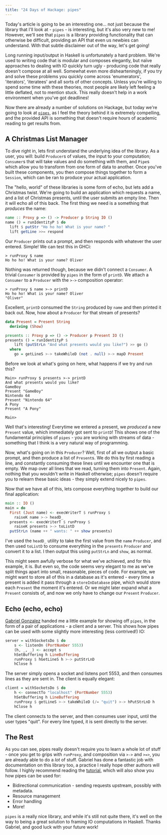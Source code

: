 ```yaml
---
title: "24 Days of Hackage: pipes"
---
```


Today's article is going to be an interesting one... not just because the
library that I'll look at - `pipes` - is interesting, but it's also very new to
me!  However, we'll see that `pipes` is a library providing functionality that
can otherwise be difficult, providing an API that even us newbies can
understand. With that subtle disclaimer out of the way, let's get going!

Long running input/output in Haskell is unfortunately a hard problem. We're used
to writing code that is modular and composes elegantly, but naïve approaches to
dealing with IO quickly turn ugly - producing code that really doesn't compose
at all well. Somewhat even more dishearteningly, if you try and solve these
problems you quickly come across 'enumerators', 'iterators', 'iteratees' and all
sorts of other concepts. Unless you're willing to spend some time with these
theories, most people are likely left feeling a little deflated, not to mention
stuck. This really doesn't help in a work environment when you've got deadlines!

Now there are already a number of solutions on Hackage, but today we're going to
look at [`pipes`](http://hackage.haskell.org/package/pipes), as I feel the
theory behind it is extremely compelling, and the provided API is something that
doesn't require hours of academic reading to get results from.

## A Christmas List Manager

To dive right in, lets first understand the underlying idea of the library. As a
user, you will: build `Producer`s of values, the input to your computation;
`Consumer`s that will take values and do something with them, and `Pipe`s which
allow you to transform from one form of data to another. Once you've built these
components, you then compose things together to form a `Session`, which can be
ran to produce your actual application.

The "hello, world" of these libraries is some form of echo, but lets add a
Christmas twist. We're going to build an application which requests a name, and
a list of Christmas presents, until the user submits an empty line. Then it will
echo all of this back. The first thing we need is a something that *produces*
the name:

```haskell
name :: Proxy p => () -> Producer p String IO ()
name () = runIdentityP $ do
  lift $ putStr "Ho ho ho! What is your name? "
  lift getLine >>= respond
```

Our `Producer` prints out a prompt, and then responds with whatever the user
entered. Simple! We can test this in GHCi:

```
> runProxy $ name
Ho ho ho! What is your name? Oliver
```

Nothing was returned though, because we didn't connect a `Consumer`. A trivial
`Consumer` is provided by `pipes` in the form of `printD`. We attach a
`Consumer` to a `Producer` with the `>->` composition operator:

```
> runProxy $ name >-> printD
Ho ho ho! What is your name? Oliver
"Oliver"
```

Excellent, `printD` consumed the `String` produced by `name` and then printed it
back out. Now, how about a `Producer` for that stream of presents?

```haskell
data Present = Present String
  deriving (Show)

presents :: Proxy p => () -> Producer p Present IO ()
presents () = runIdentityP $
    lift (putStrLn "And what presents would you like?") >> go ()
  where
    go = getLineS >-> takeWhileD (not . null) >-> mapD Present
```

Before we look at what's going on here, what happens if we try and run this?

```
Main> runProxy $ presents >-> printD
And what presents would you like?
GameBoy
Present "GameBoy"
Nintendo 64
Present "Nintendo 64"
A Pony
Present "A Pony"

Main>
```

Well that's interesting! Everytime we entered a present, we *produced* a new
`Present` value, which immediately got sent to `printD`! This shows one of the
fundamental principles of `pipes` - you are working with streams of data -
something that I think is a very natural way of programming.

Now, what's going on in this `Producer`? Well, first of all we output a basic
prompt, and then produce a list of `Present`s. We do this by first reading a
line, and constantly consuming these lines until we encounter one that is
empty. We map over all lines that we read, turning them into `Present`. Again,
nothing that you wouldn't write in Haskell otherwise; `pipes` doesn't require
you to relearn these basic ideas - they simply extend nicely to `pipes`.

Now that we have all of this, lets compose everything together to build our
final application:

```haskell
main :: IO ()
main = do
  First (Just name) <- execWriterT $ runProxy $
    raiseK name >-> headD_
  presents <- execWriterT $ runProxy $
    raiseK presents >-> toListD
  putStrLn (name ++ " wants: " ++ show presents)
```

I've used the `headD_` utility to take the first value from the `name`
`Producer`, and then used `toListD` to consume everything in the `presents`
`Producer` and convert it to a list. I then output this using `putStrLn` and
`show`, as normal.

This might seem awfully verbose for what we've achieved, and for this example,
it is. But even so, the code seems very elegant to me as we've split things
apart into small, reasonable, pieces of code. For example, we might want to
store all of this in a database as it's entered - every time a present is added
it pass through a `storeInDatabase` pipe, which would store each `Present` the
moment it's entered. Or we might later expand what a `Present` consists of, and
now we only have to change our `Present` `Producer`.

## Echo (echo, echo)

[Gabriel Gonzalez](http://haskellforall.com) handed me a little example for
showing off `pipes`, in the form of a pair of applications - a client and a
server. This shows how pipes can be used with some slightly more interesting
(less contrived!) IO:

```haskell
server = withSocketsDo $ do
    s <- listenOn (PortNumber 5553)
    (h, _, _) <- accept s
    hSetBuffering h LineBuffering
    runProxy $ hGetLineS h >-> putStrLnD
    hClose h
```

The server simply opens a socket and listens port 5553, and then consumes lines
as they are sent in. The client is equally elegant:

```haskell
client = withSocketsDo $ do
    h <- connectTo "localhost" (PortNumber 5553)
    hSetBuffering h LineBuffering
    runProxy $ getLineS >-> takeWhileD (/= "quit") >-> hPutStrLnD h
    hClose h
```

The client connects to the server, and then consumes user input, until the user
types "quit". For every line typed, it is sent directly to the server.

## The Rest

As you can see, pipes really doesn't require you to learn a whole lot of stuff -
once you get to grips with `runProxy`, and composition via `>->` and `>=>`, you
are already able to do a *lot* of stuff. Gabriel has done a fantastic job with
documentation on this library too, a practice I really hope other authors will
follow. I highly recommend reading the
[tutorial](http://hackage.haskell.org/packages/archive/pipes/3.0.0/doc/html/Control-Proxy-Tutorial.html),
which will also show you how pipes can be used for:

- Bidirectional communication - sending requests upstream, possibly with
  metadata.
- Resource management
- Error handling
- More!

`pipes` is a really nice library, and while it's still not quite there, it's
well on the way to being a great solution to framing IO computations in
Haskell. Thanks Gabriel, and good luck with your future work!

